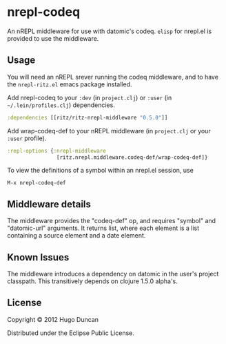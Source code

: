 # nrepl-codeq

An nREPL middleware for use with datomic's codeq. `elisp` for nrepl.el is
provided to use the middleware.

## Usage

You will need an nREPL srever running the codeq middleware, and to have the
`nrepl-ritz.el` emacs package installed.

Add nrepl-codeq to your `:dev` (in `project.clj`) or `:user` (in
`~/.lein/profiles.clj`) dependencies.

```clj
:dependencies [[ritz/ritz-nrepl-middleware "0.5.0"]]
```

Add wrap-codeq-def to your nREPL middleware (in `project.clj` or your `:user`
profile).

```clj
:repl-options {:nrepl-middleware
                [ritz.nrepl.middleware.codeq-def/wrap-codeq-def]}
```

To view the definitions of a symbol within an nrepl.el session, use

    M-x nrepl-codeq-def

## Middleware details

The middleware provides the "codeq-def" op, and requires "symbol" and
"datomic-url" arguments. It returns list, where each element is a list
containing a source element and a date element.

## Known Issues

The middleware introduces a dependency on datomic in the user's project
classpath. This transitively depends on clojure 1.5.0 alpha's.

## License

Copyright © 2012 Hugo Duncan

Distributed under the Eclipse Public License.
